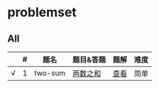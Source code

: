 # problemset



## All
|      | #    | 题名    | 题目&答题                                    | 题解                                                         | 难度 |
| ---- | ---- | ------- | -------------------------------------------- | ------------------------------------------------------------ | ---- |
| √    | 1    | two-sum | [两数之和](../../problems/two-sum/README.md) | [查看](https://leetcode-cn.com/problems/two-sum/solution/liang-shu-zhi-he-by-leetcode-2/) | 简单 |

